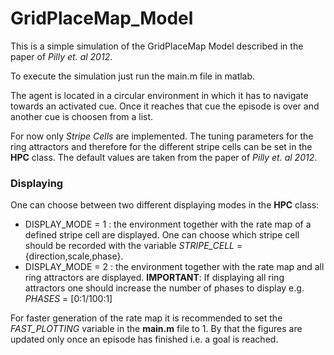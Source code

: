 # GridPlaceMap_Model
This is a simple simulation of the GridPlaceMap Model described in the paper of _Pilly et. al 2012_.

To execute the simulation just run the main.m file in matlab.

The agent is located in a circular environment in which it has to navigate towards an activated cue. Once it reaches that cue the episode is over and another cue is choosen from a list. 

For now only _Stripe Cells_ are implemented. The tuning parameters for the ring attractors and therefore for the different stripe cells can be set in the __HPC__ class. The default values are taken from the paper  of _Pilly et. al 2012_.

### Displaying 

One can choose between two different displaying modes in the __HPC__ class:
 * DISPLAY_MODE = 1 : the environment together with the rate map of a defined stripe cell are displayed. One can choose which stripe cell should be recorded with the variable _STRIPE_CELL_ = {direction,scale,phase}.
 * DISPLAY_MODE = 2 : the environment together with the rate map and all ring attractors are displayed. 	__IMPORTANT__: If displaying all ring attractors one should increase the number of phases to display e.g. _PHASES_ =  [0:1/100:1]

For faster generation of the rate map it is recommended to set the _FAST_PLOTTING_ variable in the __main.m__ file to 1. By that the figures are updated only once an episode has finished i.e. a goal is reached. 